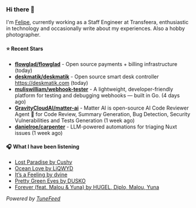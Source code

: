 ### Hi there 👋

I'm [Felipe](https://felipevm.com), currently working as a Staff Engineer at Transfeera, enthusiastic in technology and occasionally write about my experiences. Also a hobby photographer.

#### ⭐ Recent Stars
- **[flowglad/flowglad](https://github.com/flowglad/flowglad)** - Open source payments &#43; billing infrastructure (today)
- **[deskmatik/deskmatik](https://github.com/deskmatik/deskmatik)** - Open source smart desk controller https://deskmatik.com (today)
- **[muliswilliam/webhook-tester](https://github.com/muliswilliam/webhook-tester)** - A lightweight, developer-friendly platform for testing and debugging webhooks — built in Go. (4 days ago)
- **[GravityCloudAI/matter-ai](https://github.com/GravityCloudAI/matter-ai)** - Matter AI is open-source AI Code Reviewer Agent 🤖 for Code Review, Summary Generation, Bug Detection, Security Vulnerabilities and Tests Generation (1 week ago)
- **[danielroe/carpenter](https://github.com/danielroe/carpenter)** - LLM-powered automations for triaging Nuxt issues (1 week ago)

#### 🎧 What I have been listening
- [Lost Paradise by Cushy](https://open.spotify.com/track/4hLQtvGQn6uec0N6tRnbD2)
- [Ocean Love by LiQWYD](https://open.spotify.com/track/2tnAfMJgthqdCEhFw8qBj1)
- [It’s a Feeling by dvine](https://open.spotify.com/track/4lTny0SN8z8IcM7qihLUXx)
- [Pretty Green Eyes by DUSKO](https://open.spotify.com/track/3HV3dXjLjX5J87JN2aIHmz)
- [Forever (feat. Malou &amp; Yuna) by HUGEL, Diplo, Malou, Yuna](https://open.spotify.com/track/2YHUlS8D0qH6GUUMNBHFgT)

_Powered by [TuneFeed](https://tunefeed.app?ref=github.com)_
